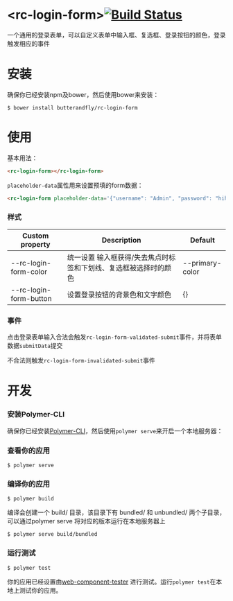 # \<rc-login-form\>[![Build Status](https://travis-ci.org/butterandfly/rc-login-form.svg?branch=master)](https://travis-ci.org/butterandfly/rc-login-form)

一个通用的登录表单，可以自定义表单中输入框、复选框、登录按钮的颜色，登录触发相应的事件

# 安装

确保你已经安装npm及bower，然后使用bower来安装：
```
$ bower install butterandfly/rc-login-form
```

# 使用
基本用法：
```html
<rc-login-form></rc-login-form>
```

`placeholder-data`属性用来设置预填的form数据：
```html
<rc-login-form placeholder-data='{"username": "Admin", "password": "hihihi", "isRememberPassword": true}'></rc-login-form>
```  

### 样式
| Custom property | Description | Default |
|-----------------|-------------|---------|
| --rc-login-form-color    | 统一设置 输入框获得/失去焦点时标签和下划线、复选框被选择时的颜色 | --primary-color |
| --rc-login-form-button  | 设置登录按钮的背景色和文字颜色 | {} |

### 事件
点击登录表单输入合法会触发`rc-login-form-validated-submit`事件，并将表单数据`submitData`提交

不合法则触发`rc-login-form-invalidated-submit`事件

# 开发
### 安装Polymer-CLI

确保你已经安装[Polymer-CLI](https://www.polymer-project.org/1.0/docs/tools/polymer-cli)，然后使用`polymer serve`来开启一个本地服务器：

### 查看你的应用

```
$ polymer serve
```
### 编译你的应用

```
$ polymer build
```

编译会创建一个 build/ 目录，该目录下有 bundled/ 和 unbundled/ 两个子目录，
可以通过polymer serve 将对应的版本运行在本地服务器上
```
$ polymer serve build/bundled
```
### 运行测试

```
$ polymer test
```
你的应用已经设置由[web-component-tester](https://github.com/Polymer/web-component-tester) 进行测试。运行`polymer test`在本地上测试你的应用。
